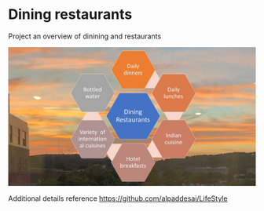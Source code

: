 # Dining restaurants

Project an overview of dinining and restaurants

![image](Dining_Restaurants.jpg)

Additional details reference https://github.com/alpaddesai/LifeStyle
